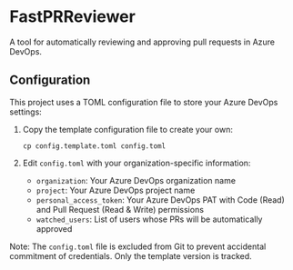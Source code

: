 # FastPRReviewer

A tool for automatically reviewing and approving pull requests in Azure DevOps.

## Configuration

This project uses a TOML configuration file to store your Azure DevOps settings:

1. Copy the template configuration file to create your own:
   ```
   cp config.template.toml config.toml
   ```

2. Edit `config.toml` with your organization-specific information:
   - `organization`: Your Azure DevOps organization name
   - `project`: Your Azure DevOps project name
   - `personal_access_token`: Your Azure DevOps PAT with Code (Read) and Pull Request (Read & Write) permissions
   - `watched_users`: List of users whose PRs will be automatically approved

Note: The `config.toml` file is excluded from Git to prevent accidental commitment of credentials. Only the template version is tracked.